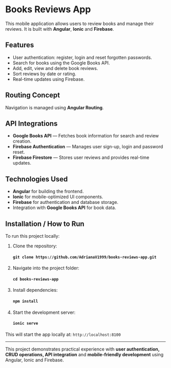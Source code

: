 # Books Reviews App

This mobile application allows users to review books and manage their reviews. It is built with **Angular**, **Ionic** and **Firebase**.

## Features

- User authentication: register, login and reset forgotten passwords.
- Search for books using the Google Books API.
- Add, edit, view and delete book reviews.
- Sort reviews by date or rating.
- Real-time updates using Firebase.

## Routing Concept

Navigation is managed using **Angular Routing**.

## API Integrations

- **Google Books API** — Fetches book information for search and review creation.
- **Firebase Authentication** — Manages user sign-up, login and password reset.
- **Firebase Firestore** — Stores user reviews and provides real-time updates.

## Technologies Used

- **Angular** for building the frontend.
- **Ionic** for mobile-optimized UI components.
- **Firebase** for authentication and database storage.
- Integration with **Google Books API** for book data.

## Installation / How to Run

To run this project locally:

1. Clone the repository:

   #### `git clone https://github.com/AdrianaV1999/books-reviews-app.git`

2. Navigate into the project folder:

   #### `cd books-reviews-app`

3. Install dependencies:

   #### `npm install`

4. Start the development server:

   #### `ionic serve`

This will start the app locally at: `http://localhost:8100`

---

This project demonstrates practical experience with **user authentication, CRUD operations, API integration** and **mobile-friendly development** using Angular, Ionic and Firebase.

